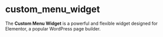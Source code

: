 # custom_menu_widget
The **Custom Menu Widget** is a powerful and flexible widget designed for Elementor, a popular WordPress page builder.
